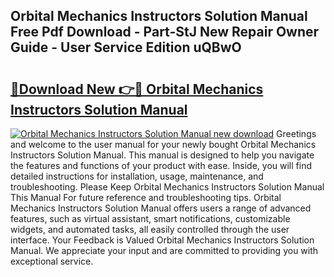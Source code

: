 ## Orbital Mechanics Instructors Solution Manual Free Pdf Download - Part-StJ New Repair Owner Guide - User Service Edition uQBwO

# <h2><a href="http://bc57310.oget.top/?id=Orbital+Mechanics+Instructors+Solution+Manual">🔗Download New 👉🔴 Orbital Mechanics Instructors Solution Manual</a></h2>

[![Orbital Mechanics Instructors Solution Manual new download](https://i.imgur.com/5g1atiW.png)](http://bc57310.oget.top/?id=Orbital+Mechanics+Instructors+Solution+Manual)
Greetings and welcome to the user manual for your newly bought Orbital Mechanics Instructors Solution Manual. This manual is designed to help you navigate the features and functions of your product with ease. Inside, you will find detailed instructions for installation, usage, maintenance, and troubleshooting. Please Keep Orbital Mechanics Instructors Solution Manual This Manual For future reference and troubleshooting tips. Orbital Mechanics Instructors Solution Manual offers users a range of advanced features, such as virtual assistant, smart notifications, customizable widgets, and automated tasks, all easily controlled through the user interface. Your Feedback is Valued Orbital Mechanics Instructors Solution Manual. We appreciate your input and are committed to providing you with exceptional service.
